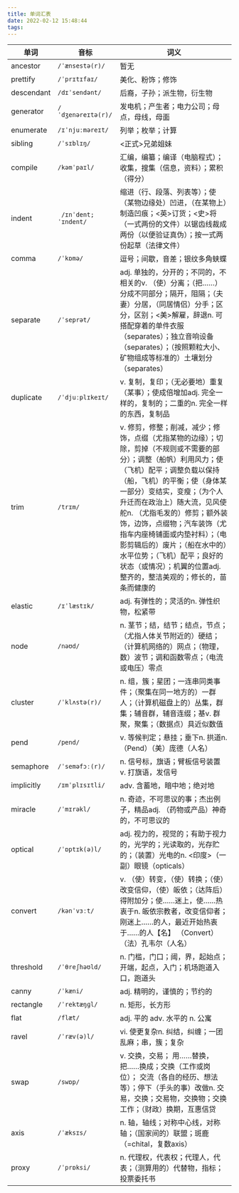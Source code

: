 ```yaml
---
title: 单词汇表
date: 2022-02-12 15:48:44
tags:
---
```

|单词|音标|词义|
|---|---|-----|
|ancestor|`/ˈænsestə(r)/`|暂无|
|prettify|`/ˈprɪtɪfaɪ/`|美化、粉饰；修饰|
|descendant|`/dɪˈsendənt/`|后裔，子孙；派生物，衍生物|
|generator|`/ˈdʒenəreɪtə(r)/ `|发电机；产生者；电力公司；母点，母线，母面|
|enumerate|`/ɪˈnjuːməreɪt/`|列举；枚举；计算|
|sibling|`/ˈsɪblɪŋ/ `|<正式>兄弟姐妹|
|compile|`/kəmˈpaɪl/ `|汇编，编纂；编译（电脑程式）；收集，搜集（信息，资料）；累积（得分）|
|indent|` /ɪnˈdent; ˈɪndent/`|缩进（行、段落、列表等）；使（某物边缘处）凹进，（在某物上）制造凹痕；<英>订货；<史>将（一式两份的文件）以锯齿线裁成两份（以便验证真伪）；按一式两份起草（法律文件）|
|comma|`/ˈkɒmə/ `| 逗号；间歇，音差；银纹多角蛱蝶|
|separate|`/ˈseprət/ `|adj. 单独的，分开的；不同的，不相关的v. （使）分离；（把……）分成不同部分；隔开，阻隔；（夫妻）分居，（同居情侣）分手；区分，区别；<美>解雇，辞退n. 可搭配穿着的单件衣服（separates）；独立音响设备（separates）；（按照颗粒大小、矿物组成等标准的）土壤划分（separates）|
|duplicate|`/ˈdjuːplɪkeɪt/`|v. 复制，复印；（无必要地）重复（某事）；使成倍增加adj. 完全一样的，复制的；二重的n. 完全一样的东西，复制品|
|trim|`/trɪm/`|v. 修剪，修整；削减，减少；修饰，点缀（尤指某物的边缘）；切除，剪掉（不规则或不需要的部分）；调整（船帆）利用风力；使（飞机）配平；调整负载以保持（船，飞机）的平衡；使（身体某一部分）变结实，变瘦；（为个人升迁而在政治上）随大流，见风使舵n. （尤指毛发的）修剪；额外装饰，边饰，点缀物；汽车装饰（尤指车内座椅铺面或内垫衬料）；（电影剪辑后的）废片；（船在水中的）水平位势；（飞机）配平；良好的状态（或情况）；机翼的位置adj. 整齐的，整洁美观的；修长的，苗条而健康的|
|elastic|`/ɪˈlæstɪk/ `|adj. 有弹性的；灵活的n. 弹性织物，松紧带|
|node|`/nəʊd/`|n. 茎节；结，结节；结点，节点；（尤指人体关节附近的）硬结；（计算机网络的）网点；（物理，数）波节；调和函数零点；（电流或电压）零点|
|cluster|`/ˈklʌstə(r)/`|n. 组，簇；星团；一连串同类事件；（聚集在同一地方的）一群人；（计算机磁盘上的）丛集，群集；辅音群，辅音连缀；基v. 群聚，聚集；（数据点）具近似数值|
|pend|`/pend/`|v. 等候判定；悬挂；垂下n. 拱道n. （Pend）（美）庞德（人名）|
|semaphore|`/ˈseməfɔː(r)/`|n. 信号标，旗语；臂板信号装置 v. 打旗语，发信号|
|implicitly|`/ɪmˈplɪsɪtli/`|adv. 含蓄地，暗中地；绝对地|
|miracle|`/ˈmɪrəkl/`|n. 奇迹，不可思议的事；杰出例子，精品adj. （药物或产品）神奇的，不可思议的|
|optical|`/ˈɒptɪk(ə)l/`|adj. 视力的，视觉的；有助于视力的，光学的；光读取的，光存贮的；（装置）光电的n. <印度>（一副）眼镜（opticals）|
|convert|`/kənˈvɜːt/`|v. （使）转变，（使）转换；（使）改变信仰，（使）皈依；（达阵后）得附加分；使……迷上，使……热衷于n. 皈依宗教者，改变信仰者；刚迷上……的人，最近开始热衷于……的人【名】 （Convert）（法）孔韦尔（人名）|
|threshold|`/ˈθreʃhəʊld/`|n. 门槛，门口；阈，界，起始点；开端，起点，入门；机场跑道入口，跑道头|
|canny|`/ˈkæni/`|adj. 精明的，谨慎的；节约的|
|rectangle|`/ˈrektæŋɡl/`|n. 矩形，长方形|
|flat|`/flæt/`|adj. 平的 adv. 水平的 n. 公寓|
|ravel|`/ˈræv(ə)l/`|vi. 使更复杂n. 纠结，纠缠；一团乱麻；串，簇；复杂|
|swap|`/swɒp/`|v. 交换，交易； 用……替换，把……换成；交换（工作或岗位）； 交流（各自的经历、想法等）；停下（手头的事）改做n. 交易，交换；交易物，交换物；交换工作；（财政）换期，互惠信贷|
|axis|`/ˈæksɪs/`|n. 轴，轴线；对称中心线，对称轴；（国家间的）联盟；斑鹿（=chital，复数axis）|
|proxy|`/ˈprɒksi/`|n. 代理权，代表权；代理人，代表；（测算用的）代替物，指标；投票委托书|